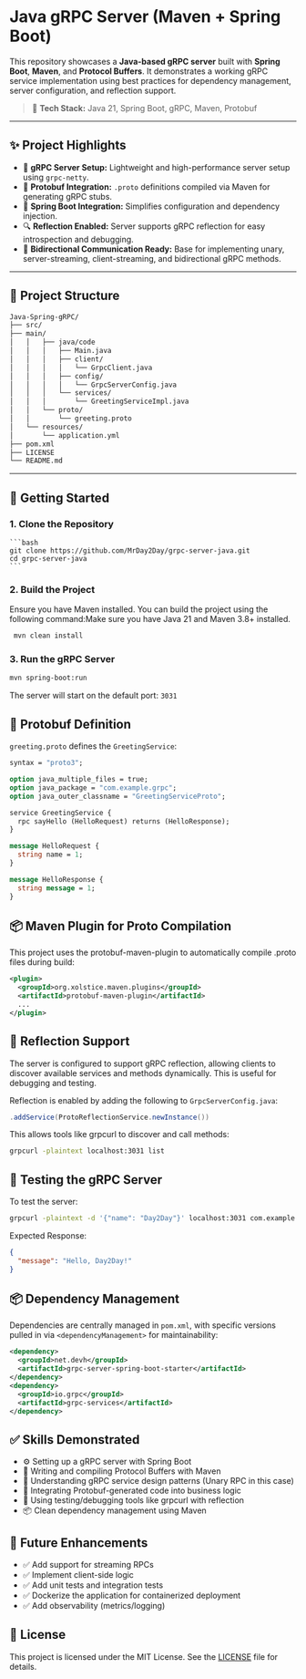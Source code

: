 # Java gRPC Server (Maven + Spring Boot)

This repository showcases a **Java-based gRPC server** built with **Spring Boot**, **Maven**, and **Protocol Buffers**. It demonstrates a working gRPC service implementation using best practices for dependency management, server configuration, and reflection support.

> 🔧 **Tech Stack:** Java 21, Spring Boot, gRPC, Maven, Protobuf


---

## ✨ Project Highlights

- 📡 **gRPC Server Setup:** Lightweight and high-performance server setup using `grpc-netty`.
- 📜 **Protobuf Integration:** `.proto` definitions compiled via Maven for generating gRPC stubs.
- 🧩 **Spring Boot Integration:** Simplifies configuration and dependency injection.
- 🔍 **Reflection Enabled:** Server supports gRPC reflection for easy introspection and debugging.
- 🔄 **Bidirectional Communication Ready:** Base for implementing unary, server-streaming, client-streaming, and bidirectional gRPC methods.

---

## 📁 Project Structure

```bash
Java-Spring-gRPC/ 
├── src/ 
├── main/ 
│   │   ├── java/code
│   │   │   ├── Main.java 
│   │   │   ├── client/ 
│   │   │   │   └── GrpcClient.java  
│   │   │   ├── config/ 
│   │   │   │   └── GrpcServerConfig.java  
│   │   │   └── services/ 
│   │   │       └── GreetingServiceImpl.java  
│   │   └── proto/ 
│   │       └── greeting.proto 
│   └── resources/ 
│       └── application.yml 
├── pom.xml 
├── LICENSE 
└── README.md
```


---

## 🚀 Getting Started

### 1. Clone the Repository

    ```bash
    git clone https://github.com/MrDay2Day/grpc-server-java.git
    cd grpc-server-java
    ```

### 2. Build the Project
Ensure you have Maven installed. You can build the project using the following command:Make sure you have Java 21 and Maven 3.8+ installed.

   ```bash
    mvn clean install
   ```

### 3. Run the gRPC Server

   ```bash
   mvn spring-boot:run
   ```
The server will start on the default port: `3031`

## 📜 Protobuf Definition
`greeting.proto` defines the `GreetingService`:

```protobuf
syntax = "proto3";

option java_multiple_files = true;
option java_package = "com.example.grpc";
option java_outer_classname = "GreetingServiceProto";

service GreetingService {
  rpc sayHello (HelloRequest) returns (HelloResponse);
}

message HelloRequest {
  string name = 1;
}

message HelloResponse {
  string message = 1;
}
```

## 📦 Maven Plugin for Proto Compilation
This project uses the protobuf-maven-plugin to automatically compile .proto files during build:

```xml
<plugin>
  <groupId>org.xolstice.maven.plugins</groupId>
  <artifactId>protobuf-maven-plugin</artifactId>
  ...
</plugin>
```
## 🔧 Reflection Support
The server is configured to support gRPC reflection, allowing clients to discover available services and methods dynamically. This is useful for debugging and testing.

Reflection is enabled by adding the following to `GrpcServerConfig.java`:

```java
.addService(ProtoReflectionService.newInstance())
```
This allows tools like grpcurl to discover and call methods:

```bash
grpcurl -plaintext localhost:3031 list
```

## 🧪 Testing the gRPC Server
To test the server:

```bash
grpcurl -plaintext -d '{"name": "Day2Day"}' localhost:3031 com.example.grpc.GreetingService/sayHello
```

Expected Response:
```json
{
  "message": "Hello, Day2Day!"
}
```

## 📦 Dependency Management
Dependencies are centrally managed in `pom.xml`, with specific versions pulled in via `<dependencyManagement>` for maintainability:

```xml
<dependency>
  <groupId>net.devh</groupId>
  <artifactId>grpc-server-spring-boot-starter</artifactId>
</dependency>
<dependency>
  <groupId>io.grpc</groupId>
  <artifactId>grpc-services</artifactId>
</dependency>
```

##  ✅ Skills Demonstrated
- ⚙️ Setting up a gRPC server with Spring Boot
- 📄 Writing and compiling Protocol Buffers with Maven
- 🧠 Understanding gRPC service design patterns (Unary RPC in this case)
- 🧩 Integrating Protobuf-generated code into business logic
- 🧪 Using testing/debugging tools like grpcurl with reflection
- 📦 Clean dependency management using Maven

## 📌 Future Enhancements
- ✅ Add support for streaming RPCs
- ✅ Implement client-side logic
- ✅ Add unit tests and integration tests
- ✅ Dockerize the application for containerized deployment
- ✅ Add observability (metrics/logging)

## 📄 License
This project is licensed under the MIT License. See the [LICENSE](LICENSE) file for details.
```



